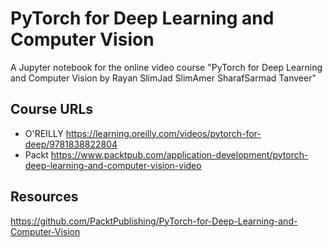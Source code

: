 # PyTorch for Deep Learning and Computer Vision

A Jupyter notebook for the online video course "PyTorch for Deep Learning and Computer Vision
by Rayan SlimJad SlimAmer SharafSarmad Tanveer"


## Course URLs

- O'REILLY https://learning.oreilly.com/videos/pytorch-for-deep/9781838822804
- Packt https://www.packtpub.com/application-development/pytorch-deep-learning-and-computer-vision-video

## Resources

https://github.com/PacktPublishing/PyTorch-for-Deep-Learning-and-Computer-Vision
